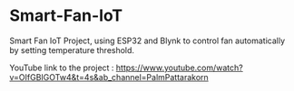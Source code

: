 # Smart-Fan-IoT
Smart Fan IoT Project, using ESP32 and Blynk to control fan automatically by setting temperature threshold.

YouTube link to the project : https://www.youtube.com/watch?v=OIfGBIGOTw4&t=4s&ab_channel=PalmPattarakorn
